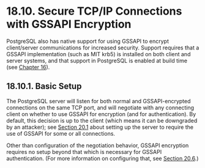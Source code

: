 # 18.10. Secure TCP/IP Connections with GSSAPI Encryption

PostgreSQL also has native support for using GSSAPI to encrypt client/server communications for increased security. Support requires that a GSSAPI implementation \(such as MIT krb5\) is installed on both client and server systems, and that support in PostgreSQL is enabled at build time \(see [Chapter 16](https://www.postgresql.org/docs/12/installation.html)\).

## 18.10.1. Basic Setup

The PostgreSQL server will listen for both normal and GSSAPI-encrypted connections on the same TCP port, and will negotiate with any connecting client on whether to use GSSAPI for encryption \(and for authentication\). By default, this decision is up to the client \(which means it can be downgraded by an attacker\); see [Section 20.1](https://www.postgresql.org/docs/12/auth-pg-hba-conf.html) about setting up the server to require the use of GSSAPI for some or all connections.

Other than configuration of the negotiation behavior, GSSAPI encryption requires no setup beyond that which is necessary for GSSAPI authentication. \(For more information on configuring that, see [Section 20.6](https://www.postgresql.org/docs/12/gssapi-auth.html).\)  


